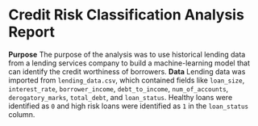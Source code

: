 # Credit Risk Classification Analysis Report
**Purpose**
The purpose of the analysis was to use historical lending data from a lending services company to build a machine-learning model that can identify the credit worthiness of borrowers.
**Data**
Lending data was imported from `lending_data.csv`, which contained fields like `loan_size`, `interest_rate`, `borrower_income`, `debt_to_income`, `num_of_accounts`, `derogatory_marks`, `total_debt`, and `loan_status`. Healthy loans were identified as `0` and high risk loans were identified as `1` in the `loan_status` column.
